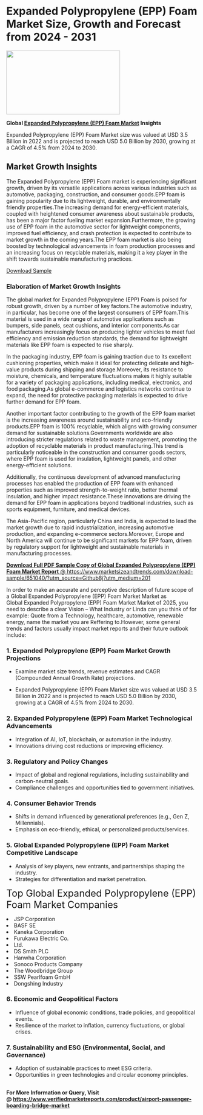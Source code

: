 <H1>Expanded Polypropylene (EPP) Foam Market Size, Growth and Forecast from 2024 - 2031</H1><img class="aligncenter size-medium wp-image-584254" src="https://thirdeyenews.in/wp-content/uploads/2024/09/Global-Market-Research-300x168.jpeg" alt="" width="300" height="168" /><p><strong>Global&nbsp;<a href="https://www.marketsizeandtrends.com/download-sample/651040/?utm_source=Github8j?utm_medium=201">Expanded Polypropylene (EPP) Foam Market</a> Insights</strong></p><p>Expanded Polypropylene (EPP) Foam Market size was valued at USD 3.5 Billion in 2022 and is projected to reach USD 5.0 Billion by 2030, growing at a CAGR of 4.5% from 2024 to 2030.</p><p><h2>Market Growth Insights</h2> <p>The Expanded Polypropylene (EPP) Foam market is experiencing significant growth, driven by its versatile applications across various industries such as automotive, packaging, construction, and consumer goods.EPP foam is gaining popularity due to its lightweight, durable, and environmentally friendly properties.The increasing demand for energy-efficient materials, coupled with heightened consumer awareness about sustainable products, has been a major factor fueling market expansion.Furthermore, the growing use of EPP foam in the automotive sector for lightweight components, improved fuel efficiency, and crash protection is expected to contribute to market growth in the coming years.The EPP foam market is also being boosted by technological advancements in foam production processes and an increasing focus on recyclable materials, making it a key player in the shift towards sustainable manufacturing practices.</p> <p><a href="download_sample_link">Download Sample</a></p> <h3>Elaboration of Market Growth Insights</h3> <p>The global market for Expanded Polypropylene (EPP) Foam is poised for robust growth, driven by a number of key factors.The automotive industry, in particular, has become one of the largest consumers of EPP foam.This material is used in a wide range of automotive applications such as bumpers, side panels, seat cushions, and interior components.As car manufacturers increasingly focus on producing lighter vehicles to meet fuel efficiency and emission reduction standards, the demand for lightweight materials like EPP foam is expected to rise sharply.</p> <p>In the packaging industry, EPP foam is gaining traction due to its excellent cushioning properties, which make it ideal for protecting delicate and high-value products during shipping and storage.Moreover, its resistance to moisture, chemicals, and temperature fluctuations makes it highly suitable for a variety of packaging applications, including medical, electronics, and food packaging.As global e-commerce and logistics networks continue to expand, the need for protective packaging materials is expected to drive further demand for EPP foam.</p> <p>Another important factor contributing to the growth of the EPP foam market is the increasing awareness around sustainability and eco-friendly products.EPP foam is 100% recyclable, which aligns with growing consumer demand for sustainable solutions.Governments worldwide are also introducing stricter regulations related to waste management, promoting the adoption of recyclable materials in product manufacturing.This trend is particularly noticeable in the construction and consumer goods sectors, where EPP foam is used for insulation, lightweight panels, and other energy-efficient solutions.</p> <p>Additionally, the continuous development of advanced manufacturing processes has enabled the production of EPP foam with enhanced properties such as improved strength-to-weight ratio, better thermal insulation, and higher impact resistance.These innovations are driving the demand for EPP foam in applications beyond traditional industries, such as sports equipment, furniture, and medical devices.</p> <p>The Asia-Pacific region, particularly China and India, is expected to lead the market growth due to rapid industrialization, increasing automotive production, and expanding e-commerce sectors.Moreover, Europe and North America will continue to be significant markets for EPP foam, driven by regulatory support for lightweight and sustainable materials in manufacturing processes.</p> <p><a href="get_more_link"></p><p><span class=""><strong>Download Full PDF Sample Copy of Global Expanded Polypropylene (EPP) Foam Market Report</strong> @ <a href="https://www.marketsizeandtrends.com/download-sample/651040/?utm_source=Github8j?utm_medium=201" target="_blank">https://www.marketsizeandtrends.com/download-sample/651040/?utm_source=Github8j?utm_medium=201</a></span></p><p>In order to make an accurate and perceptive description of future scope of a Global&nbsp;Expanded Polypropylene (EPP) Foam Market Market as Global&nbsp;Expanded Polypropylene (EPP) Foam Market Market of 2025, you need to describe a clear Vision &ndash; What Industry or Linda can you think of for example: Quote from a Technology, healthcare, automotive, renewable energy, name the market you are Reffering to.However, some general trends and factors usually impact market reports and their future outlook include:</p><h3>1.&nbsp;<strong>Expanded Polypropylene (EPP) Foam Market Growth Projections</strong></h3><ul><li>Examine market size trends, revenue estimates and CAGR (Compounded Annual Growth Rate) projections.</li><li><p>Expanded Polypropylene (EPP) Foam Market size was valued at USD 3.5 Billion in 2022 and is projected to reach USD 5.0 Billion by 2030, growing at a CAGR of 4.5% from 2024 to 2030.</p></li></ul><h3>2.&nbsp;<strong>Expanded Polypropylene (EPP) Foam Market Technological Advancements</strong></h3><ul><li>Integration of AI, IoT, blockchain, or automation in the industry.</li><li>Innovations driving cost reductions or improving efficiency.</li></ul><h3>3.&nbsp;<strong>Regulatory and Policy Changes</strong></h3><ul><li>Impact of global and regional regulations, including sustainability and carbon-neutral goals.</li><li>Compliance challenges and opportunities tied to government initiatives.</li></ul><h3>4.&nbsp;<strong>Consumer Behavior Trends</strong></h3><ul><li>Shifts in demand influenced by generational preferences (e.g., Gen Z, Millennials).</li><li>Emphasis on eco-friendly, ethical, or personalized products/services.</li></ul><h3>5.&nbsp;<strong>Global Expanded Polypropylene (EPP) Foam Market Competitive Landscape</strong></h3><ul><li>Analysis of key players, new entrants, and partnerships shaping the industry.</li><li>Strategies for differentiation and market penetration.</li></ul><p data-pm-slice="1 1 []"><span style="color: inherit; font-family: inherit; font-size: 25px;">Top Global Expanded Polypropylene (EPP) Foam Market Companies</span></p><div class="" data-test-id=""><p><li>JSP Corporation</li><li> BASF SE</li><li> Kaneka Corporation</li><li> Furukawa Electric Co.</li><li> Ltd.</li><li> DS Smith PLC</li><li> Hanwha Corporation</li><li> Sonoco Products Company</li><li> The Woodbridge Group</li><li> SSW Pearlfoam GmbH</li><li> Dongshing Industry</li></p></div><h3>6.&nbsp;<strong>Economic and Geopolitical Factors</strong></h3><ul><li>Influence of global economic conditions, trade policies, and geopolitical events.</li><li>Resilience of the market to inflation, currency fluctuations, or global crises.</li></ul><h3>7.&nbsp;<strong>Sustainability and ESG (Environmental, Social, and Governance)</strong></h3><ul><li>Adoption of sustainable practices to meet ESG criteria.</li><li>Opportunities in green technologies and circular economy principles.</li></ul><h2><strong style="font-size: 14px;">For More Information or Query, Visit @&nbsp;</strong><a style="background-color: #ffffff; font-size: 14px;" href="https://www.marketsizeandtrends.com/report/expanded-polypropylene-epp-foam-market/" target="_blank">https://www.verifiedmarketreports.com/product/airport-passenger-boarding-bridge-market</a></h2>